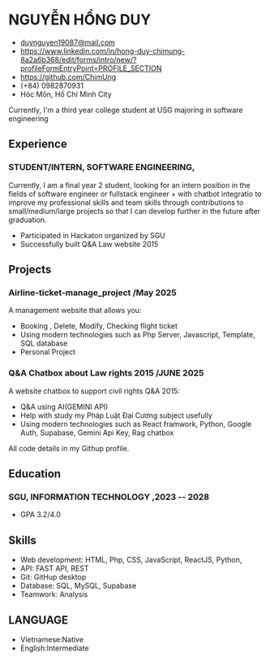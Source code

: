 # NGUYỄN HỒNG DUY

<!-- The unordered list immediately after the h1 will be formatted on a single
line. It is intended to be used for contact details -->
- <duynguyen19087@mail.com>
- <https://www.linkedin.com/in/hong-duy-chimung-8a2a6b368/edit/forms/intro/new/?profileFormEntryPoint=PROFILE_SECTION>
- <https://github.com/ChimUng>
- (+84) 0982870931
- Hóc Môn, Hồ Chí Minh City

<!-- The paragraph after the h1 and ul and before the first h2 is optional. It
is intended to be used for a short summary. -->
Currently, I'm a third year college student at USG majoring in software engineering 

## Experience

<!-- You have to wrap the "left" and "right" half of these headings in spans by
hand -->
### <span>STUDENT/INTERN, SOFTWARE ENGINEERING,</span>

Currently, I am a final year 2 student, 
looking for an intern position in the fields of software engineer
 or fullstack engineer + with chatbot integratio to improve 
my professional skills and team skills through contributions to 
small/medium/large projects so that I can develop further in the future after graduation.

 - Participated in Hackaton organized by SGU
 - Successfully built Q&A Law website 2015

## Projects

### <span>Airline-ticket-manage_project</span> <span>/May 2025</span>

A management website  that allows you:

   - Booking , Delete, Modify, Checking flight ticket
   - Using modern technologies such as Php Server, Javascript, Template, SQL database
   - Personal Project</br>

### <span>Q&A Chatbox about Law rights 2015</span> <span>/JUNE 2025</span>
   
A website chatbox to support civil rights Q&A 2015:
   - Q&A using AI(GEMINI API)
   - Help with study my Pháp Luật Đại Cương subject usefully
   - Using modern technologies such as React framwork, Python, Google Auth, Supabase, Gemini Api Key, Rag chatbox


All code details in my Githup profile.
## Education

### <span>SGU, INFORMATION TECHNOLOGY</span> <span>,2023 -- 2028</span>

  - GPA 3.2/4.0

## Skills

 - Web development: HTML, Php, CSS, JavaScript, ReactJS, Python,
 - API: FAST API, REST
 - Git: GitHup desktop
 - Database: SQL, MySQL, Supabase
 - Teamwork: Analysis

## LANGUAGE

 - Vietnamese:Native
 - English:Intermediate
 
